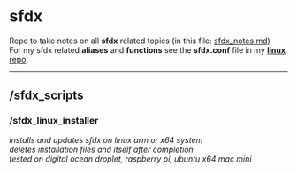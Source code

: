 # sfdx
Repo to take notes on all **sfdx** related topics (in this file: [sfdx_notes.md](https://github.com/HeikoKramer/sfdx/blob/main/sfdx_notes.md)) <br>
For my sfdx related **aliases** and **functions** see the **sfdx.conf** file in my [**linux** repo](https://github.com/HeikoKramer/linux/blob/main/dotfiles/sfdx.conf).

----

## /sfdx_scripts
### /sfdx_linux_installer
*installs and updates sfdx on linux arm or x64 system <br>
deletes installation files and itself after completion <br> 
tested on digital ocean droplet, raspberry pi, ubuntu x64 mac mini* <br>

